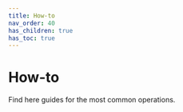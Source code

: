 ```yaml
---
title: How-to
nav_order: 40
has_children: true
has_toc: true
---
```


# How-to

Find here guides for the most common operations.